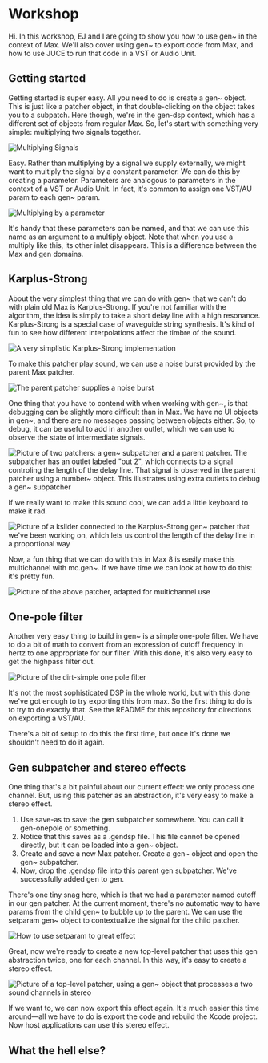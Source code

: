 [multiplying-signals]: 			../img/multiplying-signals.png
[simplistic-karplus]: 			../img/simplistic-karplus.png
[simplistic-karplus-parent]: 	../img/simplistic-karplus-parent.png
[debugging-karplus]:	 		../img/debugging-karplus.png
[karplus-keyboard]:	 			../img/karplus-keyboard.png
[mc.karplus]:					../img/mc.karplus.png
[amp-mult]:			 			../img/amp-mult.png
[onepole-filter]:			 	../img/onepole-filter.png
[setparam]:			 			../img/setparam.png
[stereo-filter]:				../img/stereo-filter.png

# Workshop
Hi. In this workshop, EJ and I are going to show you how to use gen~ in the context of Max. We'll also cover using gen~ to export code from Max, and how to use JUCE to run that code in a VST or Audio Unit.

## Getting started
Getting started is super easy. All you need to do is create a gen~ object. This is just like a patcher object, in that double-clicking on the object takes you to a subpatch. Here though, we're in the gen-dsp context, which has a different set of objects from regular Max. So, let's start with something very simple: multiplying two signals together.

![Multiplying Signals][multiplying-signals]

Easy. Rather than multiplying by a signal we supply externally, we might want to multiply the signal by a constant parameter. We can do this by creating a parameter. Parameters are analogous to parameters in the context of a VST or Audio Unit. In fact, it's common to assign one VST/AU param to each gen~ param.

![Multiplying by a parameter][amp-mult]

It's handy that these parameters can be named, and that we can use this name as an argument to a multiply object. Note that when you use a multiply like this, its other inlet disappears. This is a difference between the Max and gen domains.

## Karplus-Strong

About the very simplest thing that we can do with gen~ that we can't do with plain old Max is Karplus-Strong. If you're not familiar with the algorithm, the idea is simply to take a short delay line with a high resonance. Karplus-Strong is a special case of waveguide string synthesis. It's kind of fun to see how different interpolations affect the timbre of the sound.

![A very simplistic Karplus-Strong implementation][simplistic-karplus]

To make this patcher play sound, we can use a noise burst provided by the parent Max patcher.

![The parent patcher supplies a noise burst][simplistic-karplus-parent]

One thing that you have to contend with when working with gen~, is that debugging can be slightly more difficult than in Max. We have no UI objects in gen~, and there are no messages passing between objects either. So, to debug, it can be useful to add in another outlet, which we can use to observe the state of intermediate signals.

![Picture of two patchers: a gen~ subpatcher and a parent patcher. The subpatcher has an outlet labeled "out 2", which connects to a signal controling the length of the delay line. That signal is observed in the parent patcher using a number~ object. This illustrates using extra outlets to debug a gen~ subpatcher][debugging-karplus]

If we really want to make this sound cool, we can add a little keyboard to make it rad.

![Picture of a kslider connected to the Karplus-Strong gen~ patcher that we've been working on, which lets us control the length of the delay line in a proportional way][karplus-keyboard]

Now, a fun thing that we can do with this in Max 8 is easily make this multichannel with mc.gen~. If we have time we can look at how to do this: it's pretty fun.

![Picture of the above patcher, adapted for multichannel use][mc.karplus]

## One-pole filter

Another very easy thing to build in gen~ is a simple one-pole filter. We have to do a bit of math to convert from an expression of cutoff frequency in hertz to one appropriate for our filter. With this done, it's also very easy to get the highpass filter out.

![Picture of the dirt-simple one pole filter][onepole-filter]

It's not the most sophisticated DSP in the whole world, but with this done we've got enough to try exporting this from max. So the first thing to do is to try to do exactly that. See the README for this repository for directions on exporting a VST/AU.

There's a bit of setup to do this the first time, but once it's done we shouldn't need to do it again.

## Gen subpatcher and stereo effects

One thing that's a bit painful about our current effect: we only process one channel. But, using this patcher as an abstraction, it's very easy to make a stereo effect.

1. Use save-as to save the gen subpatcher somewhere. You can call it gen-onepole or something.
2. Notice that this saves as a .gendsp file. This file cannot be opened directly, but it can be loaded into a gen~ object.
3. Create and save a new Max patcher. Create a gen~ object and open the gen~ subpatcher.
4. Now, drop the .gendsp file into this parent gen subpatcher. We've successfully added gen to gen.

There's one tiny snag here, which is that we had a parameter named cutoff in our gen patcher. At the current moment, there's no automatic way to have params from the child gen~ to bubble up to the parent. We can use the setparam gen~ object to contextualize the signal for the child patcher.

![How to use setparam to great effect][setparam]

Great, now we're ready to create a new top-level patcher that uses this gen abstraction twice, one for each channel. In this way, it's easy to create a stereo effect.

![Picture of a top-level patcher, using a gen~ object that processes a two sound channels in stereo][stereo-filter]

If we want to, we can now export this effect again. It's much easier this time around—all we have to do is export the code and rebuild the Xcode project. Now host applications can use this stereo effect.

## What the hell else?